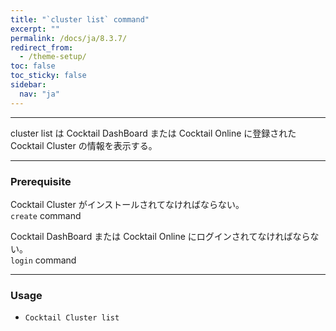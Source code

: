 ```yaml
---
title: "`cluster list` command"
excerpt: ""
permalink: /docs/ja/8.3.7/
redirect_from:
  - /theme-setup/
toc: false
toc_sticky: false
sidebar:
  nav: "ja"
---
```


---
cluster list は Cocktail DashBoard または Cocktail Online に登録された Cocktail Cluster の情報を表示する。 

---

### Prerequisite
Cocktail Cluster がインストールされてなければならない。  
`create` command 

Cocktail DashBoard または Cocktail Online にログインされてなければならない。  
`login` command 

----
### Usage

* `Cocktail Cluster list`